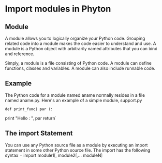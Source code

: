 # Import modules in Phyton

## Module
A module allows you to logically organize your Python code. Grouping related code into a module makes the code easier to understand and use. A module is a Python object with arbitrarily named attributes that you can bind and reference.

Simply, a module is a file consisting of Python code. A module can define functions, classes and variables. A module can also include runnable code.

## Example
The Python code for a module named aname normally resides in a file named aname.py. Here's an example of a simple module, support.py

    def print_func( par ):
   print "Hello : ", par
   return`

## The import Statement
You can use any Python source file as a module by executing an import statement in some other Python source file. The import has the following syntax −
import module1[, module2[,... moduleN]